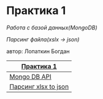 # Практика 1
*Работа с базой данных(MongoDB)*

*Парсинг файла(xslx -> json)*

автор: Лопаткин Богдан

|[Практика 1](https://vladimirchabanov.notion.site/1-4f52147cb0724f9980a2582bcb7027ca) |
| --- |
| [Mongo DB API](./practice_01/mongo/main.cpp)              |
| [Парсинг xlsx to json](./practice_01/parsing/main.cpp)    |

